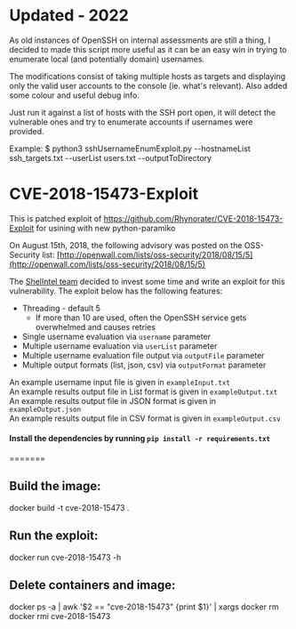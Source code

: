 # Updated - 2022

As old instances of OpenSSH on internal assessments are still a thing, I decided to made this script more useful as it can be an easy win in trying to enumerate local (and potentially domain) usernames.

The modifications consist of taking multiple hosts as targets and displaying only the valid user accounts to the console (ie. what's relevant). Also added some colour and useful debug info.

Just run it against a list of hosts with the SSH port open, it will detect the vulnerable ones and try to enumerate accounts if usernames were provided.

Example:
$ python3 sshUsernameEnumExploit.py --hostnameList ssh_targets.txt --userList users.txt --outputToDirectory

# CVE-2018-15473-Exploit
This is patched exploit of https://github.com/Rhynorater/CVE-2018-15473-Exploit for usining with new python-paramiko

On August 15th, 2018, the following advisory was posted on the OSS-Security list: [http://openwall.com/lists/oss-security/2018/08/15/5](http://openwall.com/lists/oss-security/2018/08/15/5)

The [ShelIntel team](https://www.shellntel.com/) decided to invest some time and write an exploit for this vulnerability. The exploit below has the following features:
* Threading - default 5
  * If more than 10 are used, often the OpenSSH service gets overwhelmed and causes retries
* Single username evaluation via `username` parameter
* Multiple username evaluation via `userList` parameter
* Multiple username evaluation file output via `outputFile` parameter
* Multiple output formats (list, json, csv) via `outputFormat` parameter

An example username input file is given in `exampleInput.txt`  
An example results output file in List format is given in `exampleOutput.txt`  
An example results output file in JSON format is given in `exampleOutput.json`  
An example results output file in CSV format is given in `exampleOutput.csv`  

#### Install the dependencies by running `pip install -r requirements.txt`
=======
## Build the image:
docker build -t cve-2018-15473 .

## Run the exploit:
docker run cve-2018-15473 -h

## Delete containers and image:
docker ps -a | awk '$2 == "cve-2018-15473" {print $1}' | xargs docker rm
docker rmi cve-2018-15473
